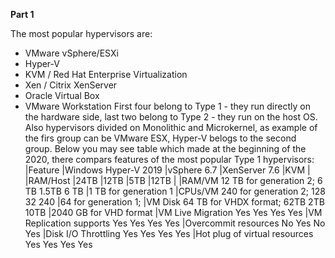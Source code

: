 **Part 1**

The most popular hypervisors are:
- VMware vSphere/ESXi
- Hyper-V
- KVM / Red Hat Enterprise Virtualization
- Xen / Citrix XenServer
- Oracle Virtual Box
- VMware Workstation 
First four belong to Type 1 - they run directly on the hardware side, last two belong to Type 2 - they run on the host OS.
Also hypervisors divided on Monolithic and Microkernel, as example of the firs group can be VMware ESX, Hyper-V belogs to the second group.
Below you may see table which made at the beginning of the 2020, there compars features of the most popular Type 1 hypervisors:
|Feature  |Windows Hyper-V 2019 |vSphere 6.7  |XenServer 7.6  |KVM  |
|RAM/Host |24TB                 |12TB         |5TB            |12TB |
|RAM/VM	12 TB for generation 2;	6 TB	1.5TB	6 TB
|1 TB for generation 1
|CPUs/VM	240 for generation 2;	128	32	240
|64 for generation 1;
|VM Disk	64 TB for VHDX format;	62TB	2TB	10TB
|2040 GB for VHD format
|VM Live Migration	Yes	Yes	Yes	Yes
|VM Replication supports	Yes	Yes	Yes	Yes
|Overcommit resources	No	Yes	No	Yes
|Disk I/O Throttling	Yes	Yes	Yes	Yes
|Hot plug of virtual resources	Yes	Yes	Yes	Yes
